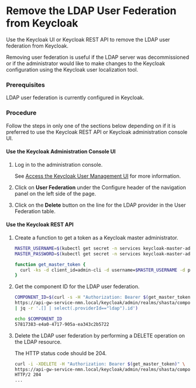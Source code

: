 # Remove the LDAP User Federation from Keycloak

Use the Keycloak UI or Keycloak REST API to remove the LDAP user federation from Keycloak.

Removing user federation is useful if the LDAP server was decommissioned or if the administrator would like to make changes to the Keycloak configuration using the Keycloak user localization tool.

### Prerequisites

LDAP user federation is currently configured in Keycloak.

### Procedure

Follow the steps in only one of the sections below depending on if it is preferred to use the Keycloak REST API or Keycloak administration console UI.

#### Use the Keycloak Administration Console UI

1.  Log in to the administration console.

    See [Access the Keycloak User Management UI](Access_the_Keycloak_User_Management_UI.md) for more information.

2.  Click on **User Federation** under the Configure header of the navigation panel on the left side of the page.

3.  Click on the **Delete** button on the line for the LDAP provider in the User Federation table.

#### Use the Keycloak REST API

1. Create a function to get a token as a Keycloak master administrator.

    ```bash
    MASTER_USERNAME=$(kubectl get secret -n services keycloak-master-admin-auth -ojsonpath='{.data.user}' | base64 -d)
    MASTER_PASSWORD=$(kubectl get secret -n services keycloak-master-admin-auth -ojsonpath='{.data.password}' | base64 -d)

    function get_master_token {
      curl -ks -d client_id=admin-cli -d username=$MASTER_USERNAME -d password=$MASTER_PASSWORD -d grant_type=password https://api-gw-service-nmn.local/keycloak/realms/master/protocol/openid-connect/token | python -c "import sys.json; print json.load(sys.stdin)['access_token']"
    }
    ```

2. Get the component ID for the LDAP user federation.

    ```bash
    COMPONENT_ID=$(curl -s -H "Authorization: Bearer $(get_master_token)" \
    https://api-gw-service-nmn.local/keycloak/admin/realms/shasta/components \
    | jq -r '.[] | select(.providerId=="ldap").id')

    echo $COMPONENT_ID
    57817383-e4a0-4717-905a-ea343c2b5722
    ```

3.  Delete the LDAP user federation by performing a DELETE operation on the LDAP resource.

    The HTTP status code should be 204.

    ```bash
    curl -i -XDELETE -H "Authorization: Bearer $(get_master_token)" \
    https://api-gw-service-nmn.local/keycloak/admin/realms/shasta/components/$COMPONENT_ID
    HTTP/2 204
    ...
    ```

